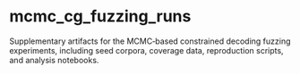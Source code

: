 # mcmc_cg_fuzzing_runs
Supplementary artifacts for the MCMC‐based constrained decoding fuzzing experiments, including seed corpora, coverage data, reproduction scripts, and analysis notebooks.
